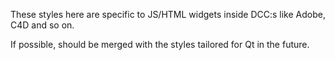 These styles here are specific to JS/HTML widgets inside DCC:s like Adobe, C4D and so on.

If possible, should be merged with the styles tailored for Qt in the future.